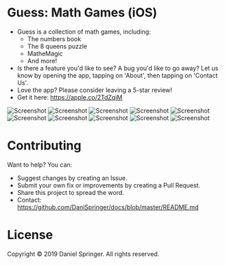 # Guess: Math Games (iOS)
- Guess is a collection of math games, including:
  - The numbers book
  - The 8 queens puzzle
  - MatheMagic
  - And more!
- Is there a feature you'd like to see? A bug you'd like to go away? Let us know by opening the app, tapping on 'About', then tapping on 'Contact Us'.
- Love the app? Please consider leaving a 5-star review!
- Get it here: https://apple.co/2TdZqiM

![Screenshot](https://raw.githubusercontent.com/DaniSpringer/guess/master/s/s1.png) ![Screenshot](https://raw.githubusercontent.com/DaniSpringer/guess/master/s/s2.png) ![Screenshot](https://raw.githubusercontent.com/DaniSpringer/guess/master/s/s3.png) ![Screenshot](https://raw.githubusercontent.com/DaniSpringer/guess/master/s/s4.png) ![Screenshot](https://raw.githubusercontent.com/DaniSpringer/guess/master/s/s5.png) ![Screenshot](https://raw.githubusercontent.com/DaniSpringer/guess/master/s/s6.png) ![Screenshot](https://raw.githubusercontent.com/DaniSpringer/guess/master/s/s7.png) ![Screenshot](https://raw.githubusercontent.com/DaniSpringer/guess/master/s/s8.png) ![Screenshot](https://raw.githubusercontent.com/DaniSpringer/guess/master/s/s9.png) ![Screenshot](https://raw.githubusercontent.com/DaniSpringer/guess/master/s/s10.png)

# Contributing
Want to help? You can:
- Suggest changes by creating an Issue.
- Submit your own fix or improvements by creating a Pull Request.
- Share this project to spread the word.
- Contact: https://github.com/DaniSpringer/docs/blob/master/README.md

# License
Copyright © 2019 Daniel Springer. All rights reserved.